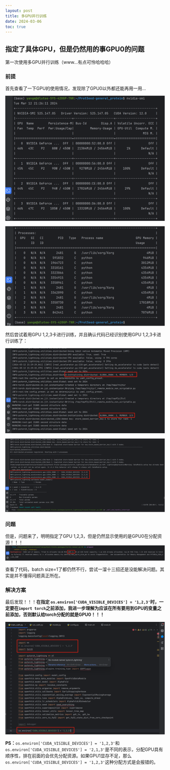 ```yaml
---
layout: post
title: 多GPU并行训练
date: 2024-03-06
toc: true
---
```


## 指定了具体GPU，但是仍然用的事GPU0的问题

第一次使用多GPU并行训练（www...有点可怜哈哈哈）<br>

### 前提

首先查看了一下GPU的使用情况，发现除了GPU0以外都还能再用一用...

![](https://raw.githubusercontent.com/MingYangi/MingYangi.github.io/master/images/multi-gpus/nvidia-smi.png)

![](https://raw.githubusercontent.com/MingYangi/MingYangi.github.io/master/images/multi-gpus/nvidia-smi2.png)

然后尝试着用GPU 1,2,3卡进行训练，并且确认代码已经识别使用GPU 1,2,3卡进行训练了：

![](https://raw.githubusercontent.com/MingYangi/MingYangi.github.io/master/images/multi-gpus/GPUs.png)

![](https://raw.githubusercontent.com/MingYangi/MingYangi.github.io/master/images/multi-gpus/GPU123.png)

### 问题

但是，问题来了，明明指定了GPU 1,2,3，但是仍然显示使用的是GPU0在分配资源！！！
![](https://raw.githubusercontent.com/MingYangi/MingYangi.github.io/master/images/multi-gpus/problem.png)

查看了代码，batch size=1了都仍然不行，尝试一溜十三招还是没能解决问题。其实是并不懂得问题真正所在。<br>

### 解决方案

最后发现！！！**在指定 `os.environ['CUDA_VISIBLE_DEVICES'] = '1,2,3'`时，一定要在`import torch`之前添加，我进一步理解为应该在所有要用到GPU的变量之前添加，否则默认给torch分配的就是GPU0！！！**

![](https://raw.githubusercontent.com/MingYangi/MingYangi.github.io/master/images/multi-gpus/solution.png)

**PS：**`os.environ['CUDA_VISIBLE_DEVICES'] = '1,2,3'`和`os.environ['CUDA_VISIBLE_DEVICES'] = '2,1,3'`是不同的表示，分配GPU具有顺序性，排在前面的会优先分配资源。如果GPU1显存不足，那么`os.environ['CUDA_VISIBLE_DEVICES'] = '1,2,3'`这种分配方式是会报错的。
